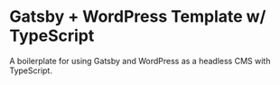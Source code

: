 # Gatsby + WordPress Template w/ TypeScript

A boilerplate for using Gatsby and WordPress as a headless CMS with TypeScript.
